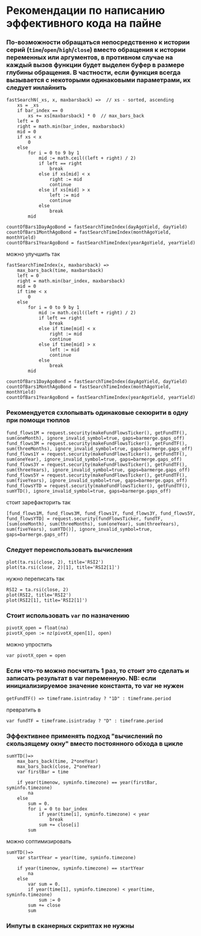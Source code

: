 # Рекомендации по написанию эффективного кода на пайне

### По-возможности обращаться непосредственно к истории серий (`time`/`open`/`high`/`close`) вместо обращения к истории переменных или аргументов, в противном случае на каждый вызов функции будет выделен буфер в размере глубины обращения. В частности, если функция всегда вызывается с некоторыми одинаковыми параметрами, их следует инлайнить
```
fastSearchN(_xs, x, maxbarsback) =>  // xs - sorted, ascending
	xs = _xs
	if bar_index == 0
		xs += xs[maxbarsback] * 0  // max_bars_back
	left = 0
	right = math.min(bar_index, maxbarsback)
	mid = 0
	if xs < x
		0
	else
		for i = 0 to 9 by 1
			mid := math.ceil((left + right) / 2)
			if left == right
				break
			else if xs[mid] < x
				right := mid
				continue
			else if xs[mid] > x
				left := mid
				continue
			else
				break
		mid

countOfBars1DayAgoBond = fastSearchTimeIndex(dayAgoYield, dayYield)
countOfBars1MonthAgoBond = fastSearchTimeIndex(monthAgoYield, monthYield)
countOfBars1YearAgoBond = fastSearchTimeIndex(yearAgoYield, yearYield)
```
можно улучшить так
```
fastSearchTimeIndex(x, maxbarsback) =>
	max_bars_back(time, maxbarsback)
	left = 0
	right = math.min(bar_index, maxbarsback)
	mid = 0
	if time < x
		0
	else
		for i = 0 to 9 by 1
			mid := math.ceil((left + right) / 2)
			if left == right
				break
			else if time[mid] < x
				right := mid
				continue
			else if time[mid] > x
				left := mid
				continue
			else
				break
		mid

countOfBars1DayAgoBond = fastSearchTimeIndex(dayAgoYield, dayYield)
countOfBars1MonthAgoBond = fastSearchTimeIndex(monthAgoYield, monthYield)
countOfBars1YearAgoBond = fastSearchTimeIndex(yearAgoYield, yearYield)
```
### Рекомендуется схлопывать одинаковые секюрити в одну при помощи тюплов
```
fund_flows1M = request.security(makeFundFlowsTicker(), getFundTF(), sum(oneMonth), ignore_invalid_symbol=true, gaps=barmerge.gaps_off)
fund_flows3M = request.security(makeFundFlowsTicker(), getFundTF(), sum(threeMonths), ignore_invalid_symbol=true, gaps=barmerge.gaps_off)
fund_flows1Y = request.security(makeFundFlowsTicker(), getFundTF(), sum(oneYear), ignore_invalid_symbol=true, gaps=barmerge.gaps_off)
fund_flows3Y = request.security(makeFundFlowsTicker(), getFundTF(), sum(threeYears), ignore_invalid_symbol=true, gaps=barmerge.gaps_off)
fund_flows5Y = request.security(makeFundFlowsTicker(), getFundTF(), sum(fiveYears), ignore_invalid_symbol=true, gaps=barmerge.gaps_off)
fund_flowsYTD = request.security(makeFundFlowsTicker(), getFundTF(), sumYTD(), ignore_invalid_symbol=true, gaps=barmerge.gaps_off)
```
стоит зарефакторить так
```
[fund_flows1M, fund_flows3M, fund_flows1Y, fund_flows3Y, fund_flows5Y, fund_flowsYTD] = request.security(fundFlowsTicker, fundTF, [sum(oneMonth), sum(threeMonths), sum(oneYear), sum(threeYears), sum(fiveYears), sumYTD()], ignore_invalid_symbol=true, gaps=barmerge.gaps_off)
```
### Следует переиспользовать вычиcления
```
plot(ta.rsi(close, 2), title='RSI2')
plot(ta.rsi(close, 2)[1], title='RSI2[1]')
```
нужно переписать так
```
RSI2 = ta.rsi(close, 2)
plot(RSI2, title='RSI2')
plot(RSI2[1], title='RSI2[1]')
```
### Стоит использовать `var` по назначению
```
pivotX_open = float(na)
pivotX_open := nz(pivotX_open[1], open)
```
можно упростить
```
var pivotX_open = open
```
### Если что-то можно посчитать 1 раз, то стоит это сделать и записать результат в var переменную. NB: если инициализируемое значение константа, то var не нужен
```
getFundTF() => timeframe.isintraday ? "1D" : timeframe.period
```
превратить в
```
var fundTF = timeframe.isintraday ? "D" : timeframe.period
```
### Эффективнее применять подход "вычислений по скользящему окну" вместо постоянного обхода в цикле
```
sumYTD()=>
	max_bars_back(time, 2*oneYear)
	max_bars_back(close, 2*oneYear)
	var firstBar = time

	if year(timenow, syminfo.timezone) == year(firstBar, syminfo.timezone)
		na
	else
		sum = 0.
		for i = 0 to bar_index
			if year(time[i], syminfo.timezone) < year
				break
			sum += close[i]
		sum
```
можно соптимизировать
```
sumYTD()=>
    var startYear = year(time, syminfo.timezone)

	if year(timenow, syminfo.timezone) == startYear
		na
	else
		var sum = 0.
        if year(time[1], syminfo.timezone) < year(time, syminfo.timezone)
            sum := 0
        sum += close
		sum
```
### Инпуты в сканерных скриптах не нужны